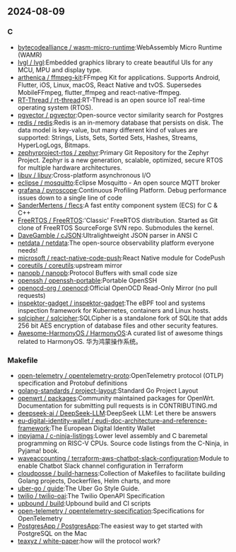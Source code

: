 ## 2024-08-09

### C

* [bytecodealliance / wasm-micro-runtime](https://github.com/bytecodealliance/wasm-micro-runtime):WebAssembly Micro Runtime (WAMR)
* [lvgl / lvgl](https://github.com/lvgl/lvgl):Embedded graphics library to create beautiful UIs for any MCU, MPU and display type.
* [arthenica / ffmpeg-kit](https://github.com/arthenica/ffmpeg-kit):FFmpeg Kit for applications. Supports Android, Flutter, iOS, Linux, macOS, React Native and tvOS. Supersedes MobileFFmpeg, flutter_ffmpeg and react-native-ffmpeg.
* [RT-Thread / rt-thread](https://github.com/RT-Thread/rt-thread):RT-Thread is an open source IoT real-time operating system (RTOS).
* [pgvector / pgvector](https://github.com/pgvector/pgvector):Open-source vector similarity search for Postgres
* [redis / redis](https://github.com/redis/redis):Redis is an in-memory database that persists on disk. The data model is key-value, but many different kind of values are supported: Strings, Lists, Sets, Sorted Sets, Hashes, Streams, HyperLogLogs, Bitmaps.
* [zephyrproject-rtos / zephyr](https://github.com/zephyrproject-rtos/zephyr):Primary Git Repository for the Zephyr Project. Zephyr is a new generation, scalable, optimized, secure RTOS for multiple hardware architectures.
* [libuv / libuv](https://github.com/libuv/libuv):Cross-platform asynchronous I/O
* [eclipse / mosquitto](https://github.com/eclipse/mosquitto):Eclipse Mosquitto - An open source MQTT broker
* [grafana / pyroscope](https://github.com/grafana/pyroscope):Continuous Profiling Platform. Debug performance issues down to a single line of code
* [SanderMertens / flecs](https://github.com/SanderMertens/flecs):A fast entity component system (ECS) for C & C++
* [FreeRTOS / FreeRTOS](https://github.com/FreeRTOS/FreeRTOS):'Classic' FreeRTOS distribution. Started as Git clone of FreeRTOS SourceForge SVN repo. Submodules the kernel.
* [DaveGamble / cJSON](https://github.com/DaveGamble/cJSON):Ultralightweight JSON parser in ANSI C
* [netdata / netdata](https://github.com/netdata/netdata):The open-source observability platform everyone needs!
* [microsoft / react-native-code-push](https://github.com/microsoft/react-native-code-push):React Native module for CodePush
* [coreutils / coreutils](https://github.com/coreutils/coreutils):upstream mirror
* [nanopb / nanopb](https://github.com/nanopb/nanopb):Protocol Buffers with small code size
* [openssh / openssh-portable](https://github.com/openssh/openssh-portable):Portable OpenSSH
* [openocd-org / openocd](https://github.com/openocd-org/openocd):Official OpenOCD Read-Only Mirror (no pull requests)
* [inspektor-gadget / inspektor-gadget](https://github.com/inspektor-gadget/inspektor-gadget):The eBPF tool and systems inspection framework for Kubernetes, containers and Linux hosts.
* [sqlcipher / sqlcipher](https://github.com/sqlcipher/sqlcipher):SQLCipher is a standalone fork of SQLite that adds 256 bit AES encryption of database files and other security features.
* [Awesome-HarmonyOS / HarmonyOS](https://github.com/Awesome-HarmonyOS/HarmonyOS):A curated list of awesome things related to HarmonyOS. 华为鸿蒙操作系统。

### Makefile

* [open-telemetry / opentelemetry-proto](https://github.com/open-telemetry/opentelemetry-proto):OpenTelemetry protocol (OTLP) specification and Protobuf definitions
* [golang-standards / project-layout](https://github.com/golang-standards/project-layout):Standard Go Project Layout
* [openwrt / packages](https://github.com/openwrt/packages):Community maintained packages for OpenWrt. Documentation for submitting pull requests is in CONTRIBUTING.md
* [deepseek-ai / DeepSeek-LLM](https://github.com/deepseek-ai/DeepSeek-LLM):DeepSeek LLM: Let there be answers
* [eu-digital-identity-wallet / eudi-doc-architecture-and-reference-framework](https://github.com/eu-digital-identity-wallet/eudi-doc-architecture-and-reference-framework):The European Digital Identity Wallet
* [inpyjama / c-ninja-listings](https://github.com/inpyjama/c-ninja-listings):Lower level assembly and C baremetal programming on RISC-V CPUs. Source code listings from the C-Ninja, in Pyjama! book.
* [waveaccounting / terraform-aws-chatbot-slack-configuration](https://github.com/waveaccounting/terraform-aws-chatbot-slack-configuration):Module to enable Chatbot Slack channel configuration in Terraform
* [cloudposse / build-harness](https://github.com/cloudposse/build-harness):Collection of Makefiles to facilitate building Golang projects, Dockerfiles, Helm charts, and more
* [uber-go / guide](https://github.com/uber-go/guide):The Uber Go Style Guide.
* [twilio / twilio-oai](https://github.com/twilio/twilio-oai):The Twilio OpenAPI Specification
* [upbound / build](https://github.com/upbound/build):Upbound build and CI scripts
* [open-telemetry / opentelemetry-specification](https://github.com/open-telemetry/opentelemetry-specification):Specifications for OpenTelemetry
* [PostgresApp / PostgresApp](https://github.com/PostgresApp/PostgresApp):The easiest way to get started with PostgreSQL on the Mac
* [teaxyz / white-paper](https://github.com/teaxyz/white-paper):how will the protocol work?

